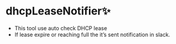 
# dhcpLeaseNotifier✨

- This tool use auto check DHCP lease
- If lease expire or reaching full the it’s sent notification in slack.

